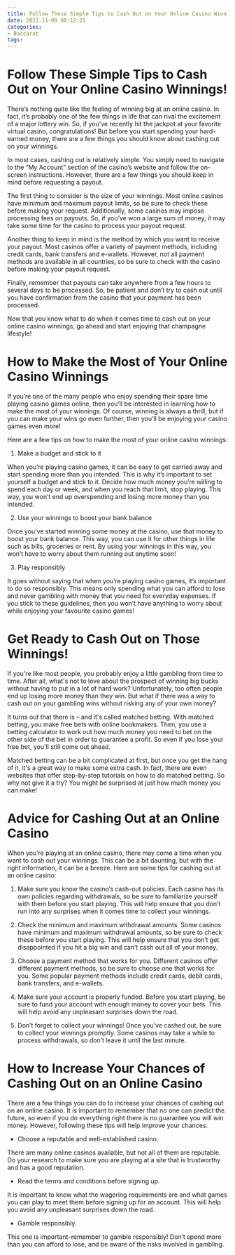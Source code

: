 ```yaml
---
title: Follow These Simple Tips to Cash Out on Your Online Casino Winnings!
date: 2022-11-09 08:12:21
categories:
- Baccarat
tags:
---
```



#  Follow These Simple Tips to Cash Out on Your Online Casino Winnings!

There’s nothing quite like the feeling of winning big at an online casino. In fact, it’s probably one of the few things in life that can rival the excitement of a major lottery win. So, if you’ve recently hit the jackpot at your favorite virtual casino, congratulations! But before you start spending your hard-earned money, there are a few things you should know about cashing out on your winnings.

In most cases, cashing out is relatively simple. You simply need to navigate to the “My Account” section of the casino’s website and follow the on-screen instructions. However, there are a few things you should keep in mind before requesting a payout.

The first thing to consider is the size of your winnings. Most online casinos have minimum and maximum payout limits, so be sure to check these before making your request. Additionally, some casinos may impose processing fees on payouts. So, if you’ve won a large sum of money, it may take some time for the casino to process your payout request.

Another thing to keep in mind is the method by which you want to receive your payout. Most casinos offer a variety of payment methods, including credit cards, bank transfers and e-wallets. However, not all payment methods are available in all countries, so be sure to check with the casino before making your payout request.

Finally, remember that payouts can take anywhere from a few hours to several days to be processed. So, be patient and don’t try to cash out until you have confirmation from the casino that your payment has been processed.

Now that you know what to do when it comes time to cash out on your online casino winnings, go ahead and start enjoying that champagne lifestyle!

#  How to Make the Most of Your Online Casino Winnings

If you’re one of the many people who enjoy spending their spare time playing casino games online, then you’ll be interested in learning how to make the most of your winnings. Of course, winning is always a thrill, but if you can make your wins go even further, then you’ll be enjoying your casino games even more!

Here are a few tips on how to make the most of your online casino winnings:

1. Make a budget and stick to it

When you’re playing casino games, it can be easy to get carried away and start spending more than you intended. This is why it’s important to set yourself a budget and stick to it. Decide how much money you’re willing to spend each day or week, and when you reach that limit, stop playing. This way, you won’t end up overspending and losing more money than you intended.

2. Use your winnings to boost your bank balance

Once you’ve started winning some money at the casino, use that money to boost your bank balance. This way, you can use it for other things in life such as bills, groceries or rent. By using your winnings in this way, you won’t have to worry about them running out anytime soon!

3. Play responsibly

It goes without saying that when you’re playing casino games, it’s important to do so responsibly. This means only spending what you can afford to lose and never gambling with money that you need for everyday expenses. If you stick to these guidelines, then you won’t have anything to worry about while enjoying your favourite casino games!

#  Get Ready to Cash Out on Those Winnings!

If you're like most people, you probably enjoy a little gambling from time to time. After all, what's not to love about the prospect of winning big bucks without having to put in a lot of hard work? Unfortunately, too often people end up losing more money than they win. But what if there was a way to cash out on your gambling wins without risking any of your own money?

It turns out that there is – and it's called matched betting. With matched betting, you make free bets with online bookmakers. Then, you use a betting calculator to work out how much money you need to bet on the other side of the bet in order to guarantee a profit. So even if you lose your free bet, you'll still come out ahead.

Matched betting can be a bit complicated at first, but once you get the hang of it, it's a great way to make some extra cash. In fact, there are even websites that offer step-by-step tutorials on how to do matched betting. So why not give it a try? You might be surprised at just how much money you can make!

#  Advice for Cashing Out at an Online Casino

When you’re playing at an online casino, there may come a time when you want to cash out your winnings. This can be a bit daunting, but with the right information, it can be a breeze. Here are some tips for cashing out at an online casino:

1. Make sure you know the casino’s cash-out policies. Each casino has its own policies regarding withdrawals, so be sure to familiarize yourself with them before you start playing. This will help ensure that you don’t run into any surprises when it comes time to collect your winnings.

2. Check the minimum and maximum withdrawal amounts. Some casinos have minimum and maximum withdrawal amounts, so be sure to check these before you start playing. This will help ensure that you don’t get disappointed if you hit a big win and can’t cash out all of your money.

3. Choose a payment method that works for you. Different casinos offer different payment methods, so be sure to choose one that works for you. Some popular payment methods include credit cards, debit cards, bank transfers, and e-wallets.

4. Make sure your account is properly funded. Before you start playing, be sure to fund your account with enough money to cover your bets. This will help avoid any unpleasant surprises down the road.

5. Don’t forget to collect your winnings! Once you’ve cashed out, be sure to collect your winnings promptly. Some casinos may take a while to process withdrawals, so don’t leave it until the last minute.

#  How to Increase Your Chances of Cashing Out on an Online Casino

There are a few things you can do to increase your chances of cashing out on an online casino. It is important to remember that no one can predict the future, so even if you do everything right there is no guarantee you will win money. However, following these tips will help improve your chances:

* Choose a reputable and well-established casino.

There are many online casinos available, but not all of them are reputable. Do your research to make sure you are playing at a site that is trustworthy and has a good reputation.

* Read the terms and conditions before signing up.

It is important to know what the wagering requirements are and what games you can play to meet them before signing up for an account. This will help you avoid any unpleasant surprises down the road.

* Gamble responsibly.

This one is important–remember to gamble responsibly! Don’t spend more than you can afford to lose, and be aware of the risks involved in gambling.